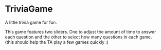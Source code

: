 # TriviaGame
A little trivia game for fun.

This game features two sliders. One to adjust the amount of time to answer each question and the other to select how many questions in each game. (this should help the TA play a few games quickly :)  

